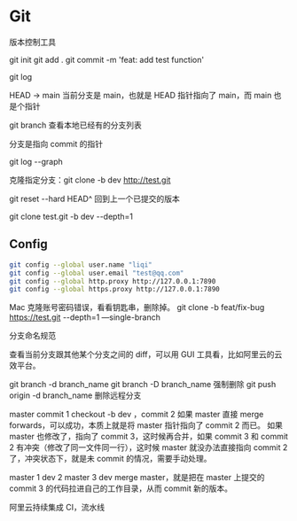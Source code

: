 # Git

版本控制工具

git init
git add .
git commit -m 'feat: add test function'

git log

HEAD -> main 当前分支是 main，也就是 HEAD 指针指向了 main，而 main 也是个指针

git branch 查看本地已经有的分支列表

分支是指向 commit 的指针

git log --graph

克隆指定分支：git clone -b dev http://test.git

git reset --hard HEAD^ 回到上一个已提交的版本


git clone test.git -b dev --depth=1

## Config

```bash
git config --global user.name "liqi"
git config --global user.email "test@qq.com"
git config --global http.proxy http://127.0.0.1:7890
git config --global https.proxy http://127.0.0.1:7890
```


Mac 克隆账号密码错误，看看钥匙串，删除掉。
git clone -b feat/fix-bug https://test.git --depth=1 —single-branch



分支命名规范

查看当前分支跟其他某个分支之间的 diff，可以用 GUI 工具看，比如阿里云的云效平台。


git branch -d branch_name
git branch -D branch_name 强制删除
git push origin -d branch_name 删除远程分支


master commit 1
checkout -b dev ，commit 2
如果 master 直接 merge forwards，可以成功，本质上就是将 master 指针指向了 commit 2 而已。
如果 master 也修改了，指向了 commit 3，这时候再合并，如果 commit 3 和 commit 2 有冲突（修改了同一文件同一行），这时候 master 就没办法直接指向 commit 2 了，冲突状态下，就是未 commit 的情况，需要手动处理。


master 1
dev 2
master 3
dev merge master，就是把在 master 上提交的 commit 3 的代码拉进自己的工作目录，从而 commit 新的版本。

阿里云持续集成 CI，流水线